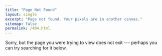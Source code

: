 ```yaml
---
title: "Page Not Found"
layout: single
excerpt: "Page not found. Your pixels are in another canvas."
sitemap: false
permalink: /404.html
---
```

Sorry, but the page you were trying to view does not exit --- perhaps you can try searching for it below.

<script type="text/javascript">
  var GOOG_FIXURL_LANG = 'en';
  var GOOG_FIXURL_SITE = '{{ site.url }}'
</script>
<script type="text/javascript"
  src="//linkhelp.clients.google.com/tbproxy/lh/wm/fixurl.js">
</script>
